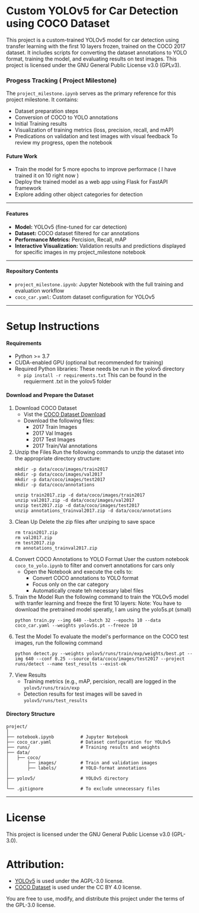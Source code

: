 # Custom YOLOv5 for Car Detection using COCO Dataset
This project is a custom-trained YOLOv5 model for car detection using transfer learning with the first 10 layers frozen, trained on the COCO 2017 dataset. It includes scripts for converting the dataset annotations to YOLO format, training the model, and evaluating results on test images. This project is licensed under the GNU General Public License v3.0 (GPLv3).
### Progess Tracking ( Project Milestone)
The `project_milestone.ipynb` serves as the primary reference for this project milestone. It contains:
- Dataset preparation steps
- Conversion of COCO to YOLO annotations
- Initial Training results
- Visualization of training metrics (loss, precision, recall, and mAP)
- Predications on validation and test images with visual feedback
To review my progress, open the notebook
#### Future Work
- Train the model for 5 more epochs to improve performace ( I have trained it on 10 right now )
- Deploy the trained model as a web app using Flask for FastAPI framework
- Explore adding other object categories for detection
---
#### Features
- **Model:** YOLOv5 (fine-tuned for car detection)
- **Dataset:** COCO dataset filtered for car annotations
- **Performance Metrics:** Percision, Recall, mAP
- **Interactive Visualization:** Validation results and predictions displayed for specific images in my project_milestone notebook
---
#### Repository Contents
- `project_milestone.ipynb`: Jupyter Notebook with the full training and evaluation workflow
- `coco_car.yaml`: Custom dataset configuration for YOLOv5
---
# Setup Instructions
#### Requirements
- Python >= 3.7
- CUDA-enabled GPU (optional but recommended for training)
- Required Python libraries:
  These needs be run in the yolov5 directory
  - `pip install -r requirements.txt`
  This can be found in the requierment .txt in the yolov5 folder
#### Download and Prepare the Dataset
1. Download COCO Dataset
   - Vist the [COCO Dataset Download](https://cocodataset.org/#download)
   - Download the following files:
     - 2017 Train Images
     - 2017 Val Images
     - 2017 Test Images
     - 2017 Train/Val annotations
2. Unzip the Files
   Run the following commands to unzip the dataset into the appropriate directory structure:
   ```
   mkdir -p data/coco/images/train2017
   mkdir -p data/coco/images/val2017
   mkdir -p data/coco/images/test2017
   mkdir -p data/coco/annotations

   unzip train2017.zip -d data/coco/images/train2017
   unzip val2017.zip -d data/coco/images/val2017
   unzip test2017.zip -d data/coco/images/test2017
   unzip annotations_trainval2017.zip -d data/coco/annotations
   ```
3. Clean Up
   Delete the zip files after unziping to save space
   ```
   rm train2017.zip
   rm val2017.zip
   rm test2017.zip
   rm annotations_trainval2017.zip

   ```
5. Convert COCO Annotations to YOLO Format
   User the custom notebook `coco_to_yolo.ipynb` to filter and convert annotations for cars only
   - Open the Notebook and execute the cells to:
     - Convert COCO annotations to YOLO format
     - Focus only on the car category
     - Automatically create teh necessary label files
6. Train the Model
   Run the following command to train the YOLOv5 model with tranfer learning and freeze the first 10 layers:
   Note: You have to download the pretrained model speratly, I am using the yolo5s.pt (small)
   ```
   python train.py --img 640 --batch 32 --epochs 10 --data coco_car.yaml --weights yolov5s.pt --freeze 10

   ```
7. Test the Model
   To evaluate the model's performance on the COCO test images, run the following command
   ```
   python detect.py --weights yolov5/runs/train/exp/weights/best.pt --img 640 --conf 0.25 --source data/coco/images/test2017 --project runs/detect --name test_results --exist-ok

   ```
7. View Results
   - Training metrics (e.g., mAP, percision, recall) are logged in the `yolov5/runs/train/exp`
   - Detection results for test images will be saved in `yolov5/runs/test_results`

#### Directory Structure

```
project/
│
├── notebook.ipynb          # Jupyter Notebook
├── coco_car.yaml           # Dataset configuration for YOLOv5
├── runs/                   # Training results and weights
├── data/
│   ├── coco/
│       ├── images/         # Train and validation images
│       ├── labels/         # YOLO-format annotations
│
├── yolov5/                 # YOLOv5 directory
│
└── .gitignore              # To exclude unnecessary files

```
---
# License
This project is licensed under the GNU General Public License v3.0 (GPL-3.0).

# Attribution:
- [YOLOv5](https://github.com/ultralytics/yolov5) is used under the AGPL-3.0 license.
- [COCO Dataset](https://cocodataset.org) is used under the CC BY 4.0 license.

You are free to use, modify, and distribute this project under the terms of the GPL-3.0 license.

